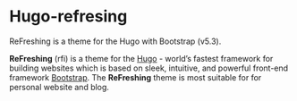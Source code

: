 # Hugo-refresing
ReFreshing is a theme for the Hugo with Bootstrap (v5.3).

**ReFreshing** (rfi) is a theme for the [Hugo](https://gohugo.io) - world’s fastest framework for building websites which is based on sleek, intuitive, and powerful front-end framework [Bootstrap](https://github.com/twbs/bootstrap). The **ReFreshing** theme is most suitable for for personal website and blog.
